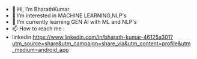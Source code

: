 - 👋 Hi, I’m BharathKumar
- 👀 I’m interested in MACHINE LEARNING,NLP's
- 🌱 I’m currently learning GEN AI with ML and NLP's
- 📫 How to reach me :
- linkedin:https://www.linkedin.com/in/bharath-kumar-46125a301?utm_source=share&utm_campaign=share_via&utm_content=profile&utm_medium=android_app
<!---
Bharath-kumar1119/Bharath-kumar1119 is a ✨ special ✨ repository because its `README.md` (this file) appears on your GitHub profile.
You can click the Preview link to take a look at your changes.
--->
